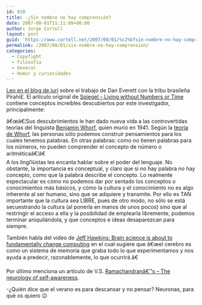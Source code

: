 ```yaml
---
id: 910
title: -¿Sin nombre no hay comprensión?
date: 2007-08-01T11:11:09+00:00
author: Jorge Cortell
layout: post
guid: 'https://www.cortell.net/2007/08/01/%c2%bfsin-nombre-no-hay-comprension/'
permalink: /2007/08/01/sin-nombre-no-hay-comprension/
categories:
  - Copyfight
  - Filosofí­a
  - General
  - Humor y curiosidades
---
```

<a target="_blank" title="post en su blog" href="https://iuri.art.br/blog/index.php/archive/knowledge/">Leo en el blog de iuri</a> sobre el trabajo de Dan Everett con la tribu brasileña Pirahí£. El artí­culo original de <a target="_blank" title="Spiegel" href="https://www.spiegel.de/international/spiegel/0,1518,414291,00.html">Spiegel – Living without Numbers or Time</a> contiene conceptos increí­bles descubiertos por este investigador, principalmente:

<div align="left">
  â€œâ€¦Sus descubrimientos le han dado nueva vida a las controvertidas teorí­as del linguista <a target="_blank" title="Wikipedia" href="https://en.wikipedia.org/wiki/Benjamin_Whorf">Benjamin Whorf</a>, quien murió en 1941. Según la <a target="_blank" title="Wikipedia" href="https://en.wikipedia.org/wiki/Sapirâ€“Whorf_hypothesis">teorí­a de Whorf</a>, las personas sólo podemos construir pensamientos para los cuales tenemos palabras. En otras palabras: como no tienen palabras para los números, no pueden comprender el concepto de número o aritméticaâ€¦â€
</div>

<div align="left">
</div>

<div align="left">
  A los lingí¼istas les encanta hablar sobre el poder del lenguaje. No obstante, la importancia es conceptual, y claro que si no hay palabra no hay concepto, como que la palabra describe el concepto. Lo realmente espectacular es cómo no podemos dar por sentado los conceptos o conocimientos más básicos, y cómo la cultura y el conocimiento no es algo inherente al ser humano, sino que se adquiere y transmite. Por ello es TAN importante que la cultura sea LIBRE, pues de otro modo, no sólo se está secuestrando la cultura (al ponerla en manos de unos pocos) sino que al restringir el acceso a ella y la posibilidad de emplearla libremente, podemos terminar aniquilándola, y que conceptos e ideas desaparezcan para siempre.
</div>

También habla del ví­deo de <a target="_blank" title="TED.com" href="https://www.ted.com/talks/view/id/125">Jeff Hawkins: Brain science is about to fundamentally change computing</a> en el cual sugiere que â€œel cerebro es como un sistema de memoria que graba todo lo que experimentamos y nos ayuda a predecir, razonablemente, lo que ocurrirá.â€

Por último menciona un artí­culo de V.S. <a target="_blank" title="Artí­culo" href="https://www.edge.org/documents/archive/edge201.html#rama">Ramachandranâ€™s – The neurology of self-awareness</a>.
  
-¿Quién dice que el verano es para descansar y no pensar? Neuronas, para qué os quiero 😉